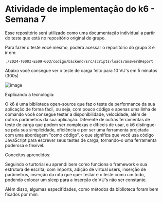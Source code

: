 # Atividade de implementação do k6 - Semana 7

Esse repositório será utilizado como uma documentação individual a partir do teste que está no repositório original do grupo.

Para fazer o teste você mesmo, poderá acessar o repositório do grupo 3 e ir em:

```
./2024-T0003-ES09-G03/codigo/backend/src/scripts/loads/answerdReport
```

Abaixo você consegue ver o teste de carga feito para 10 VU's em 5 minutos (300s)

![image](https://github.com/yveslevi/k6-atv/assets/98428867/7217ebce-c5b0-4dc2-96e0-fc6ba40946c3)


Explicando a tecnologia:

O k6 é uma biblioteca open-source que faz o teste de performance da sua aplicação de forma fácil, ou seja, com pouco código e apenas uma linha de comando você consegue testar a disponibilidade, velocidade, além de outros parâmetros da sua aplicação. Diferente de outras ferramentas de teste de carga que podem ser complexas e difíceis de usar, o k6 distingue-se pela sua simplicidade, eficiência e por ser uma ferramenta projetada com uma abordagem "como código", o que significa que você usa código JavaScript para escrever seus testes de carga, tornando-o uma ferramenta poderosa e flexível.

Conceitos aprendidos:

Seguindo o turtorial eu aprendi bem como funciona o framework e sua estrutura de escrita, com imports, adição de virtual users, inserção de parâmetros, inserção da rota que quer testar e o teste como um todo, podendo colocar um sleep para a inserção de VU's não ser constante. 

Além disso, algumas especifidades, como métodos da biblioteca foram bem fixados por mim.
